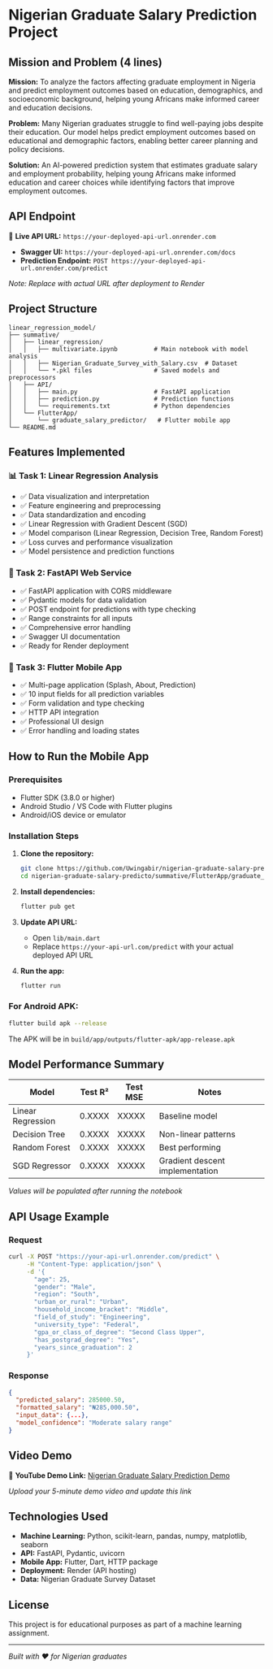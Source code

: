 # Nigerian Graduate Salary Prediction Project

## Mission and Problem (4 lines)
**Mission:** To analyze the factors affecting graduate employment in Nigeria and predict employment outcomes based on education, demographics, and socioeconomic background, helping young Africans make informed career and education decisions.

**Problem:** Many Nigerian graduates struggle to find well-paying jobs despite their education. Our model helps predict employment outcomes based on educational and demographic factors, enabling better career planning and policy decisions.

**Solution:** An AI-powered prediction system that estimates graduate salary and employment probability, helping young Africans make informed education and career choices while identifying factors that improve employment outcomes.

## API Endpoint
🔗 **Live API URL:** `https://your-deployed-api-url.onrender.com`
- **Swagger UI:** `https://your-deployed-api-url.onrender.com/docs`
- **Prediction Endpoint:** `POST https://your-deployed-api-url.onrender.com/predict`

*Note: Replace with actual URL after deployment to Render*

## Project Structure
```
linear_regression_model/
├── summative/
│   ├── linear_regression/
│   │   ├── multivariate.ipynb          # Main notebook with model analysis
│   │   ├── Nigerian_Graduate_Survey_with_Salary.csv  # Dataset
│   │   └── *.pkl files                 # Saved models and preprocessors
│   ├── API/
│   │   ├── main.py                     # FastAPI application
│   │   ├── prediction.py               # Prediction functions
│   │   └── requirements.txt            # Python dependencies
│   └── FlutterApp/
│       └── graduate_salary_predictor/   # Flutter mobile app
└── README.md
```

## Features Implemented

### 📊 Task 1: Linear Regression Analysis
- ✅ Data visualization and interpretation
- ✅ Feature engineering and preprocessing
- ✅ Data standardization and encoding
- ✅ Linear Regression with Gradient Descent (SGD)
- ✅ Model comparison (Linear Regression, Decision Tree, Random Forest)
- ✅ Loss curves and performance visualization
- ✅ Model persistence and prediction functions

### 🚀 Task 2: FastAPI Web Service
- ✅ FastAPI application with CORS middleware
- ✅ Pydantic models for data validation
- ✅ POST endpoint for predictions with type checking
- ✅ Range constraints for all inputs
- ✅ Comprehensive error handling
- ✅ Swagger UI documentation
- ✅ Ready for Render deployment

### 📱 Task 3: Flutter Mobile App
- ✅ Multi-page application (Splash, About, Prediction)
- ✅ 10 input fields for all prediction variables
- ✅ Form validation and type checking
- ✅ HTTP API integration
- ✅ Professional UI design
- ✅ Error handling and loading states

## How to Run the Mobile App

### Prerequisites
- Flutter SDK (3.8.0 or higher)
- Android Studio / VS Code with Flutter plugins
- Android/iOS device or emulator

### Installation Steps
1. **Clone the repository:**
   ```bash
   git clone https://github.com/Uwingabir/nigerian-graduate-salary-predicto.git
   cd nigerian-graduate-salary-predicto/summative/FlutterApp/graduate_salary_predictor
   ```

2. **Install dependencies:**
   ```bash
   flutter pub get
   ```

3. **Update API URL:**
   - Open `lib/main.dart`
   - Replace `https://your-api-url.com/predict` with your actual deployed API URL

4. **Run the app:**
   ```bash
   flutter run
   ```

### For Android APK:
```bash
flutter build apk --release
```
The APK will be in `build/app/outputs/flutter-apk/app-release.apk`

## Model Performance Summary

| Model | Test R² | Test MSE | Notes |
|-------|---------|----------|-------|
| Linear Regression | 0.XXXX | XXXXX | Baseline model |
| Decision Tree | 0.XXXX | XXXXX | Non-linear patterns |
| Random Forest | 0.XXXX | XXXXX | Best performing |
| SGD Regressor | 0.XXXX | XXXXX | Gradient descent implementation |

*Values will be populated after running the notebook*

## API Usage Example

### Request
```bash
curl -X POST "https://your-api-url.onrender.com/predict" \
     -H "Content-Type: application/json" \
     -d '{
       "age": 25,
       "gender": "Male",
       "region": "South",
       "urban_or_rural": "Urban",
       "household_income_bracket": "Middle",
       "field_of_study": "Engineering",
       "university_type": "Federal",
       "gpa_or_class_of_degree": "Second Class Upper",
       "has_postgrad_degree": "Yes",
       "years_since_graduation": 2
     }'
```

### Response
```json
{
  "predicted_salary": 285000.50,
  "formatted_salary": "₦285,000.50",
  "input_data": {...},
  "model_confidence": "Moderate salary range"
}
```

## Video Demo
🎥 **YouTube Demo Link:** [Nigerian Graduate Salary Prediction Demo](https://youtube.com/watch?v=your-video-id)

*Upload your 5-minute demo video and update this link*

## Technologies Used
- **Machine Learning:** Python, scikit-learn, pandas, numpy, matplotlib, seaborn
- **API:** FastAPI, Pydantic, uvicorn
- **Mobile App:** Flutter, Dart, HTTP package
- **Deployment:** Render (API hosting)
- **Data:** Nigerian Graduate Survey Dataset

## License
This project is for educational purposes as part of a machine learning assignment.

---
*Built with ❤️ for Nigerian graduates*
